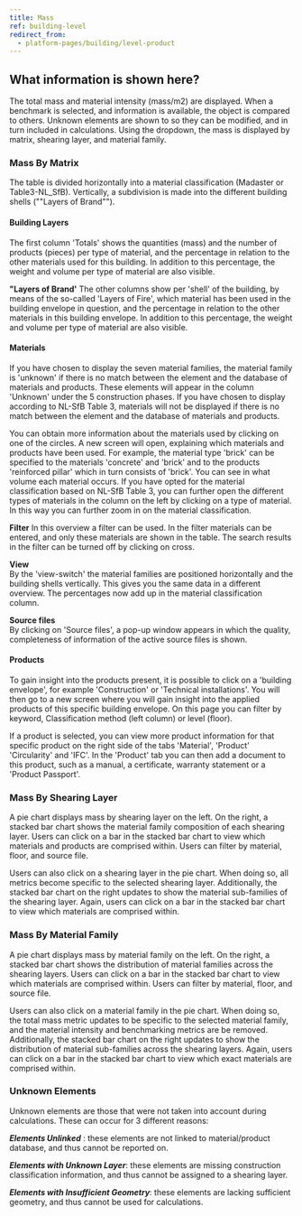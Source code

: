 ```yaml
--- 
title: Mass 
ref: building-level 
redirect_from:
  - platform-pages/building/level-product
--- 
```


## What information is shown here? 
The total mass and material intensity (mass/m2) are displayed. When a benchmark is selected, and information is available, the object is compared to others. Unknown elements are shown to so they can be modified, and in turn included in calculations. Using the dropdown, the mass is displayed by matrix, shearing layer, and material family. 
 
### Mass By Matrix 
The table is divided horizontally into a material classification (Madaster or Table3-NL_SfB). Vertically, a subdivision is made into the different building shells (""Layers of Brand""). 
 
#### Building Layers 
The first column 'Totals' shows the quantities (mass) and the number of products (pieces) per type of material, and the percentage in relation to the other materials used for this building. In addition to this percentage, the weight and volume per type of material are also visible. 
 
**"Layers of Brand'** The other columns show per 'shell' of the building, by means of the so-called 'Layers of Fire', which material has been used in the building envelope in question, and the percentage in relation to the other materials in this building envelope. In addition to this percentage, the weight and volume per type of material are also visible. 
 
#### Materials 
If you have chosen to display the seven material families, the material family is 'unknown' if there is no match between the element and the database of materials and products. These elements will appear in the column 'Unknown' under the 5 construction phases. If you have chosen to display according to NL-SfB Table 3, materials will not be displayed if there is no match between the element and the database of materials and products. 
 
You can obtain more information about the materials used by clicking on one of the circles. A new screen will open, explaining which materials and products have been used. For example, the material type 'brick' can be specified to the materials 'concrete' and 'brick' and to the products 'reinforced pillar' which in turn consists of 'brick'. You can see in what volume each material occurs. If you have opted for the material classification based on NL-SfB Table 3, you can further open the different types of materials in the column on the left by clicking on a type of material. In this way you can further zoom in on the material classification. 
 
**Filter** 
In this overview a filter can be used. In the filter materials can be entered, and only these materials are shown in the table. The search results in the filter can be turned off by clicking on cross. 
 
**View**  
By the 'view-switch' the material families are positioned horizontally and the building shells vertically. This gives you the same data in a different overview. The percentages now add up in the material classification column. 
 
**Source files**  
By clicking on 'Source files', a pop-up window appears in which the quality, completeness of information of the active source files is shown. 
 
#### Products 
To gain insight into the products present, it is possible to click on a 'building envelope', for example 'Construction' or 'Technical installations'. You will then go to a new screen where you will gain insight into the applied products of this specific building envelope. On this page you can filter by keyword, Classification method (left column) or level (floor). 
 
If a product is selected, you can view more product information for that specific product on the right side of the tabs 'Material', 'Product' 'Circularity' and 'IFC'. In the 'Product' tab you can then add a document to this product, such as a manual, a certificate, warranty statement or a 'Product Passport'. 
 
### Mass By Shearing Layer 
A pie chart displays mass by shearing layer on the left. On the right, a stacked bar chart shows the material family composition of each shearing layer. Users can click on a bar in the stacked bar chart to view which materials and products are comprised within. Users can filter by material, floor, and source file. 
 
Users can also click on a shearing layer in the pie chart. When doing so, all metrics become specific to the selected shearing layer. Additionally, the stacked bar chart on the right updates to show the material sub-families of the shearing layer. Again, users can click on a bar in the stacked bar chart to view which materials are comprised within.  
 
### Mass By Material Family 
A pie chart displays mass by material family on the left. On the right, a stacked bar chart shows the distribution of material families across the shearing layers. Users can click on a bar in the stacked bar chart to view which materials are comprised within. Users can filter by material, floor, and source file. 
 
Users can also click on a material family in the pie chart. When doing so, the total mass metric updates to be specific to the selected material family, and the material intensity and benchmarking metrics are be removed. Additionally, the stacked bar chart on the right updates to show the distribution of material sub-families across the shearing layers. Again, users can click on a bar in the stacked bar chart to view which exact materials are comprised within.  
 
### Unknown Elements 
Unknown elements are those that were not taken into account during calculations. These can occur for 3 different reasons: 
 
__*Elements Unlinked*__ : these elements are not linked to material/product database, and thus cannot be reported on. 
 
__*Elements with Unknown Layer*__: these elements are missing construction classification information, and thus cannot be assigned to a shearing layer. 
 
__*Elements with Insufficient Geometry*__: these elements are lacking sufficient geometry, and thus cannot be used for calculations. 
